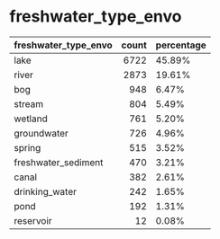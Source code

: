 # freshwater_type_envo
| freshwater_type_envo   |   count | percentage   |
|:-----------------------|--------:|:-------------|
| lake                   |    6722 | 45.89%       |
| river                  |    2873 | 19.61%       |
| bog                    |     948 | 6.47%        |
| stream                 |     804 | 5.49%        |
| wetland                |     761 | 5.20%        |
| groundwater            |     726 | 4.96%        |
| spring                 |     515 | 3.52%        |
| freshwater_sediment    |     470 | 3.21%        |
| canal                  |     382 | 2.61%        |
| drinking_water         |     242 | 1.65%        |
| pond                   |     192 | 1.31%        |
| reservoir              |      12 | 0.08%        |